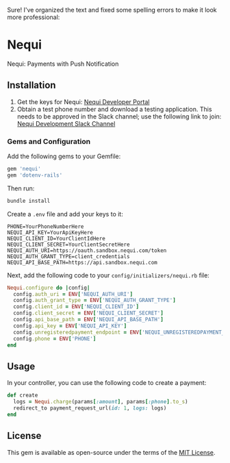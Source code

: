 Sure! I've organized the text and fixed some spelling errors to make it look more professional:

# Nequi

Nequi: Payments with Push Notification

## Installation

1. Get the keys for Nequi: [Nequi Developer Portal](https://conecta.nequi.com/?scrollspy=true)
2. Obtain a test phone number and download a testing application. This needs to be approved in the Slack channel; use the following link to join: [Nequi Development Slack Channel](https://nequidev.slack.com/join/shared_invite/enQtMzc1Njc3NzU5MTExLTMxZjRiOGRkYTQzZmJjMGMxOTdhODg3NzcwZjUzOTE2OGNkZDI4NzZhNGI1MjgzMmQ4MTg2ZDBjNDc5NWRjYWI#/shared-invite/email)

### Gems and Configuration

Add the following gems to your Gemfile:

```ruby
gem 'nequi'
gem 'dotenv-rails'
```

Then run:

```bash
bundle install
```

Create a `.env` file and add your keys to it:

```plaintext
PHONE=YourPhoneNumberHere
NEQUI_API_KEY=YourApiKeyHere
NEQUI_CLIENT_ID=YourClientIdHere
NEQUI_CLIENT_SECRET=YourClientSecretHere
NEQUI_AUTH_URI=https://oauth.sandbox.nequi.com/token
NEQUI_AUTH_GRANT_TYPE=client_credentials
NEQUI_API_BASE_PATH=https://api.sandbox.nequi.com
```

Next, add the following code to your `config/initializers/nequi.rb` file:

```ruby
Nequi.configure do |config|
  config.auth_uri = ENV['NEQUI_AUTH_URI']
  config.auth_grant_type = ENV['NEQUI_AUTH_GRANT_TYPE']
  config.client_id = ENV['NEQUI_CLIENT_ID']
  config.client_secret = ENV['NEQUI_CLIENT_SECRET']
  config.api_base_path = ENV['NEQUI_API_BASE_PATH']
  config.api_key = ENV['NEQUI_API_KEY']
  config.unregisteredpayment_endpoint = ENV['NEQUI_UNREGISTEREDPAYMENT_ENDPOINT']
  config.phone = ENV['PHONE']
end
```

## Usage

In your controller, you can use the following code to create a payment:

```ruby
def create
  logs = Nequi.charge(params[:amount], params[:phone].to_s)
  redirect_to payment_request_url(id: 1, logs: logs)
end
```

## License

This gem is available as open-source under the terms of the [MIT License](https://opensource.org/licenses/MIT).
